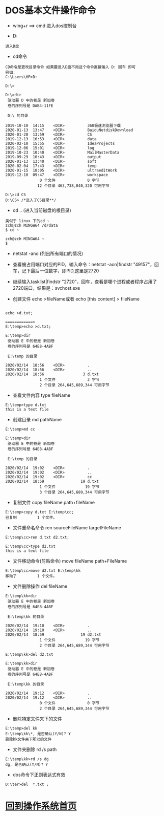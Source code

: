 

# DOS基本文件操作命令

+ wing+r  ==> cmd 进入dos控制台

+ D:

```
进入D盘
```


+ cd命令

```
CD命令是更改目录命令 如果要进入D盘不用这个命令直接输入 D: 回车 即可
例如:
C:\Users\HP>D:

D:\>

D:\>dir
 驱动器 D 中的卷是 新加卷
 卷的序列号是 DAB4-11FE

 D:\ 的目录

2019-10-10  14:15    <DIR>          360极速浏览器下载
2020-01-13  13:47    <DIR>          BaiduNetdiskDownload
2020-01-20  13:59    <DIR>          CS
2019-12-13  16:53    <DIR>          data
2020-02-10  15:55    <DIR>          IdeaProjects
2019-12-06  15:01    <DIR>          log
2019-10-23  10:40    <DIR>          MailMasterData
2019-09-29  10:43    <DIR>          output
2020-01-13  13:40    <DIR>          soft
2020-02-04  17:43    <DIR>          temp
2020-01-15  18:05    <DIR>          ultraeditWork
2019-12-10  09:47    <DIR>          workspace
               0 个文件              0 字节
              12 个目录 463,738,040,320 可用字节

D:\>cd CS
D:\CS> /*进入了CS目录**/

```

+ cd .. (进入当前磁盘的根目录)

```
类似于 linux 下的cd ~
zch@zch MINGW64 /d/data
$ cd ~

zch@zch MINGW64 ~
$
```



+ netstat -ano (列出所有端口的情况)


+ 查看被占用端口对应的PID，输入命令：netstat -aon|findstr "49157"，回车，记下最后一位数字，即PID,这里是2720

+ 继续输入tasklist|findstr "2720"，回车，查看是哪个进程或者程序占用了2720端口，结果是：svchost.exe


+ 创建文件 echo >fileName或者 echo [this content] > fileName

```

echo >d.txt;

============>
E:\temp>echo >d.txt;

E:\temp>dir
 驱动器 E 中的卷是 新加卷
 卷的序列号是 64E8-4ABF

 E:\temp 的目录

2020/02/14  18:56    <DIR>          .
2020/02/14  18:56    <DIR>          ..
2020/02/14  18:56                 3 d.txt
               1 个文件              3 字节
               2 个目录 264,645,689,344 可用字节

```

+ 查看文件内容 type fileName

```
E:\temp>type d.txt
this is a text file
```

+ 创建目录 md pathName

```
E:\temp>md cc

E:\temp>dir
 驱动器 E 中的卷是 新加卷
 卷的序列号是 64E8-4ABF

 E:\temp 的目录

2020/02/14  19:02    <DIR>          .
2020/02/14  19:02    <DIR>          ..
2020/02/14  19:02    <DIR>          cc
2020/02/14  18:59                19 d.txt
               1 个文件             19 字节
               3 个目录 264,645,689,344 可用字节
```


+ 复制文件 copy fileName path+fileName

```
E:\temp>copy d.txt E:\temp\cc;
已复制         1 个文件。
```



+ 文件重命名命令 ren sourceFileName targetFileName

```
E:\temp\cc>ren d.txt d2.txt;

E:\temp\cc>type d2.txt
this is a text file
```

+ 文件移动命令(剪贴命令) move fileName path+FileName

```
E:\temp\cc>move d2.txt E:\temp\kk
移动了         1 个文件。
```


+ 文件删除操作 del fileName

```
E:\temp\kk>dir
 驱动器 E 中的卷是 新加卷
 卷的序列号是 64E8-4ABF

 E:\temp\kk 的目录

2020/02/14  19:10    <DIR>          .
2020/02/14  19:10    <DIR>          ..
2020/02/14  18:59                19 d2.txt
               1 个文件             19 字节
               2 个目录 264,645,689,344 可用字节

E:\temp\kk>del d2.txt

E:\temp\kk>dir
 驱动器 E 中的卷是 新加卷
 卷的序列号是 64E8-4ABF

 E:\temp\kk 的目录

2020/02/14  19:12    <DIR>          .
2020/02/14  19:12    <DIR>          ..
               0 个文件              0 字节
               2 个目录 264,645,689,344 可用字节
```

+ 删除特定文件夹下的文件
```
E:\temp>del kk
E:\temp\kk\*, 是否确认(Y/N)? Y
删除kk文件夹下所以的文件
```


+ 文件夹删除 rd /s path

```
E:\temp\kk>rd /s dg
dg, 是否确认(Y/N)? Y
```

+ dos命令下正则表达式有效

```
D:\ter>del  *.txt ;
```

# [回到操作系统首页](./index.md)